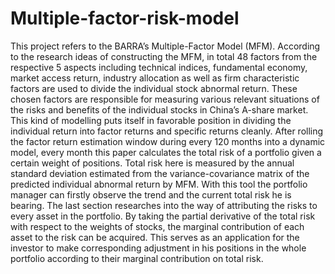 # Multiple-factor-risk-model
This project refers to the BARRA’s Multiple-Factor Model (MFM). According to the research ideas of constructing the MFM, in total 48 factors from the respective 5 aspects including technical indices, fundamental economy, market access return, industry allocation as well as firm characteristic factors are used to divide the individual stock abnormal return. These chosen factors are responsible for measuring various relevant situations of the risks and benefits of the individual stocks in China’s A-share market. This kind of modelling puts itself in favorable position in dividing the individual return into factor returns and specific returns cleanly. 
After rolling the factor return estimation window during every 120 months into a dynamic model, every month this paper calculates the total risk of a portfolio given a certain weight of positions. Total risk here is measured by the annual standard deviation estimated from the variance-covariance matrix of the predicted individual abnormal return by MFM. With this tool the portfolio manager can firstly observe the trend and the current total risk he is bearing. 
The last section researches into the way of attributing the risks to every asset in the portfolio. By taking the partial derivative of the total risk with respect to the weights of stocks, the marginal contribution of each asset to the risk can be acquired. This serves as an application for the investor to make corresponding adjustment in his positions in the whole portfolio according to their marginal contribution on total risk.
